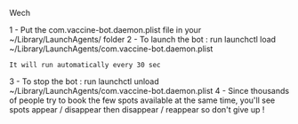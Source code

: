 Wech

1 - Put the com.vaccine-bot.daemon.plist file in your ~/Library/LaunchAgents/ folder
2 - To launch the bot : run launchctl load ~/Library/LaunchAgents/com.vaccine-bot.daemon.plist

    It will run automatically every 30 sec

3 - To stop the bot : run launchctl unload ~/Library/LaunchAgents/com.vaccine-bot.daemon.plist
4 - Since thousands of people try to book the few spots available at the same time, you'll see spots appear / disappear then disappear / reappear so don't give up !
